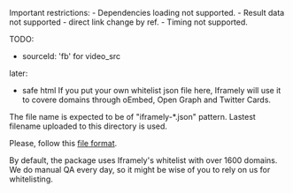 Important restrictions:
    - Dependencies loading not supported.
    - Result data not supported - direct link change by ref.
    - Timing not supported.

TODO:
- sourceId: 'fb' for video_src

later:
- safe html
If you put your own whitelist json file here, Iframely will use it to covere domains through oEmbed, Open Graph and Twitter Cards.

The file name is expected to be of "iframely-*.json" pattern. Lastest filename uploaded to this directory is used. 

Please, follow this [file format](http://iframely.com/qa/format).

By default, the package uses Iframely's whitelist with over 1600 domains. We do manual QA every day, so it might be wise of you to rely on us for whitelisting.